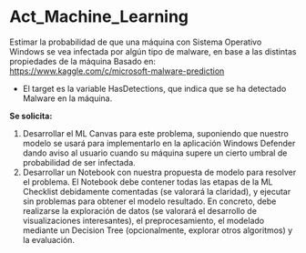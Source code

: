 # Act_Machine_Learning

Estimar la probabilidad de que una máquina con Sistema Operativo Windows se vea infectada por algún tipo de malware, en base a las distintas propiedades de la máquina
Basado en: https://www.kaggle.com/c/microsoft-malware-prediction

* El target es la variable HasDetections, que indica que se ha detectado Malware en la máquina.

**Se solicita:**
1. Desarrollar el ML Canvas para este problema, suponiendo que nuestro modelo se usará para implementarlo en la aplicación
Windows Defender dando aviso al usuario cuando su máquina supere un cierto umbral de probabilidad de ser infectada.
2. Desarrollar un Notebook con nuestra propuesta de modelo para resolver el problema. El Notebook debe contener todas las
etapas de la ML Checklist debidamente comentadas (se valorará la claridad), y ejecutar sin problemas para obtener el modelo
resultado. En concreto, debe realizarse la exploración de datos (se valorará el desarrollo de visualizaciones interesantes), el
preprocesamiento, el modelado mediante un Decision Tree (opcionalmente, explorar otros algoritmos) y la evaluación.